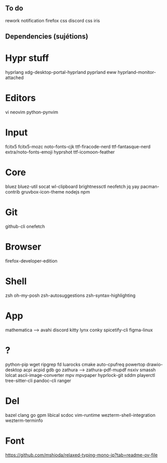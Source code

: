 ## To do

rework notification
firefox css
discord css
iris

## Dependencies (sujétions)

# Hypr stuff

hyprlang
xdg-desktop-portal-hyprland
pyprland
eww
hyprland-monitor-attached

# Editors

vi
neovim
python-pynvim

# Input

fcitx5
fcitx5-mozc
noto-fonts-cjk
ttf-firacode-nerd
ttf-fantasque-nerd
extra/noto-fonts-emoji
hyprshot
ttf-icomoon-feather

# Core

bluez
bluez-util
socat
wl-clipboard
brightnessctl
neofetch
jq
yay
pacman-contrib
gruvbox-icon-theme
nodejs
npm

# Git

github-cli
onefetch

# Browser

firefox-developer-edition

# Shell

zsh
oh-my-posh
zsh-autosuggestions
zsh-syntax-highlighting

# App

mathematica --> avahi
discord
kitty
lynx
conky
spicetify-cli
figma-linux

# ?

python-pip
wget
ripgrep
fd
luarocks
cmake
auto-cpufreq
powertop
drawio-desktop
acpi
acpid
gdb
go
zathura --> zathura-pdf-mupdf
nsxiv
smassh
lolcat
ascii-image-converter
mpv
mpvpaper
hyprlock-git
sddm
playerctl
tree-sitter-cli
pandoc-cli
ranger

# Del

bazel clang go gpm libical scdoc vim-runtime wezterm-shell-integration wezterm-terminfo

# Font

https://github.com/mshioda/relaxed-typing-mono-jp?tab=readme-ov-file
